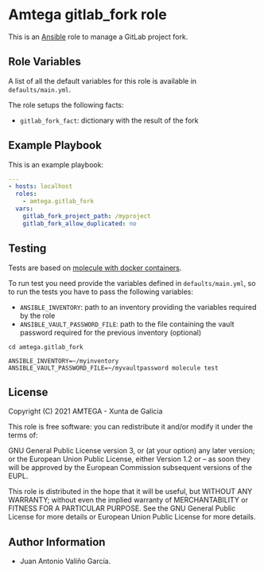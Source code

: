# Amtega gitlab_fork role

This is an [Ansible](http://www.ansible.com) role to manage a GitLab project fork.

## Role Variables

A list of all the default variables for this role is available in `defaults/main.yml`.

The role setups the following facts:

- `gitlab_fork_fact`: dictionary with the result of the fork

## Example Playbook

This is an example playbook:

``` yaml
---
- hosts: localhost
  roles:  
    - amtega.gitlab_fork
  vars:    
    gitlab_fork_project_path: /myproject
    gitlab_fork_allow_duplicated: no
```

## Testing

Tests are based on [molecule with docker containers](https://molecule.readthedocs.io/en/latest/installation.html).

To run test you need provide the variables defined in `defaults/main.yml`, so to run the tests you have to pass the following variables:

- `ANSIBLE_INVENTORY`: path to an inventory providing the variables required by the role
- `ANSIBLE_VAULT_PASSWORD_FILE`: path to the file containing the vault password required for the previous inventory (optional)

```shell
cd amtega.gitlab_fork

ANSIBLE_INVENTORY=~/myinventory ANSIBLE_VAULT_PASSWORD_FILE=~/myvaultpassword molecule test
```

## License

Copyright (C) 2021 AMTEGA - Xunta de Galicia

This role is free software: you can redistribute it and/or modify it under the terms of:

GNU General Public License version 3, or (at your option) any later version; or the European Union Public License, either Version 1.2 or – as soon they will be approved by the European Commission ­subsequent versions of the EUPL.

This role is distributed in the hope that it will be useful, but WITHOUT ANY WARRANTY; without even the implied warranty of MERCHANTABILITY or FITNESS FOR A PARTICULAR PURPOSE.  See the GNU General Public License for more details or European Union Public License for more details.

## Author Information

- Juan Antonio Valiño García.
